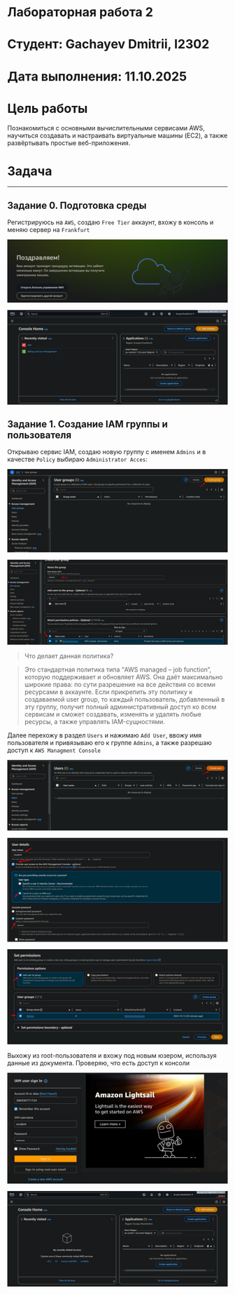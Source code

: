 # Лабораторная работа 2
# Студент: Gachayev Dmitrii, I2302
# Дата выполнения: 11.10.2025
# Цель работы
Познакомиться с основными вычислительными сервисами AWS, научиться создавать и настраивать виртуальные машины (EC2), а также развёртывать простые веб-приложения.
# Задача

---


## Задание 0. Подготовка среды 

Регистрируюсь на `AWS`, создаю `Free Tier` аккаунт, вхожу в консоль и меняю сервер на `Frankfurt` 

![image](screenshots/Screenshot_1.png)

![image](screenshots/Screenshot_2.png)

## Задание 1. Создание IAM группы и пользователя

Открываю сервис IAM, создаю новую группу с именем `Admins` и в качестве `Policy` выбираю `Administrator Acces`:

![image](screenshots/Screenshot_3.png)

![image](screenshots/Screenshot_4.png)

> Что делает данная политика?

> Это стандартная политика типа “AWS managed – job function”, которую поддерживает и обновляет AWS. Она даёт максимально широкие права: по сути разрешение на все действия со всеми ресурсами в аккаунте. Если прикрепить эту политику к создаваемой user group, то каждый пользователь, добавленный в эту группу, получит полный административный доступ ко всем сервисам и сможет создавать, изменять и удалять любые ресурсы, а также управлять IAM-сущностями.

Далее перехожу в раздел `Users` и нажимаю `Add User`, ввожу имя пользователя и привязываю его к группе `Admins`, а также разрешаю доступ к `AWS Managment Console`

![image](screenshots/Screenshot_5.png)

![image](screenshots/Screenshot_6.png)

![image](screenshots/Screenshot_7.png)

Выхожу из root-пользователя и вхожу под новым юзером, используя данные из документа. Проверяю, что есть доступ к консоли

![image](screenshots/Screenshot_8.png)

![image](screenshots/Screenshot_9.png)
